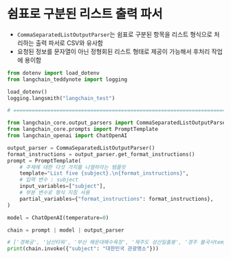 # 쉼표로 구분된 리스트 출력 파서
- `CommaSeparatedListOutputParser`는 쉼표로 구분된 항목을 리스트 형식으로 처리하는 출력 파서로 CSV와 유사함
- 요청된 정보를 문자열이 아닌 정형회된 리스트 형태로 제공이 가능해서 후처리 작업에 용이함

```python
from dotenv import load_dotenv
from langchain_teddynote import logging

load_dotenv()
logging.langsmith("langchain_test")

# ========================================================================

from langchain_core.output_parsers import CommaSeparatedListOutputParser
from langchain_core.prompts import PromptTemplate
from langchain_openai import ChatOpenAI

output_parser = CommaSeparatedListOutputParser()
format_instructions = output_parser.get_format_instructions()
prompt = PromptTemplate(
    # 주제에 대한 다섯 가지를 나열하라는 템플릿
    template="List five {subject}.\n{format_instructions}",
    # 입력 변수 : subject
    input_variables=["subject"],
    # 부분 변수로 형식 지침 사용
    partial_variables={"format_instructions": format_instructions},
)

model = ChatOpenAI(temperature=0)

chain = prompt | model | output_parser

# ['경복궁', '남산타워', '부산 해운대해수욕장', '제주도 성산일출봉', '경주 불국사temples']
print(chain.invoke({"subject": "대한민국 관광명소"}))
```